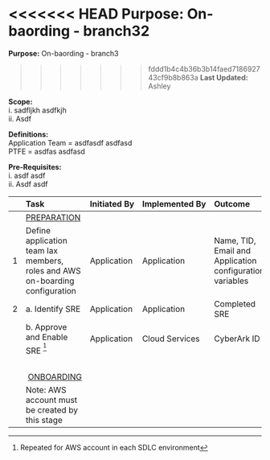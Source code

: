 <<<<<<< HEAD
**Purpose:** On-baording - branch32<br/>
=======
**Purpose:** On-baording - branch3<br/>
>>>>>>> fddd1b4c4b36b3b14faed718692743cf9b8b863a
**Last Updated:** Ashley

**Scope:**<br/>
i. sadfljkh asdfkjh<br/>
ii. Asdf

**Definitions:**<br/>
Application Team = asdfasdf asdfasd<br/>
PTFE = asdfas asdfasd

**Pre-Requisites:**<br/>
i. asdf asdf<br/>
ii. Asdf asdf

| |Task|Initiated&nbsp;By|Implemented&nbsp;By|Outcome|
|-| :--- | :--- | :--- | :--- |
||<u>PREPARATION</u>|
|1|Define application team Iax members, roles and AWS on-boarding configuration|Application|Application|Name, TID, Email and Application configuration variables|
|2|a. Identify SRE|Application|Application|Completed SRE|
||b. Approve and Enable SRE <sup>[^1]</sup>|Application|Cloud Services|CyberArk ID|
|&nbsp;|
||&nbsp;<u>ONBOARDING</u>|
||Note: AWS account must be created by this stage|||||

[^1]: Repeated for AWS account in each SDLC environment





